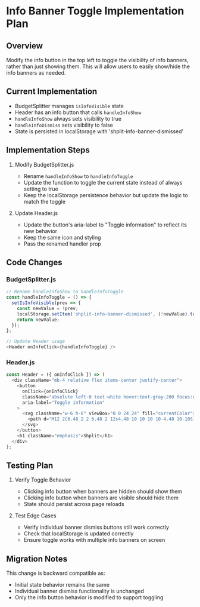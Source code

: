 # Info Banner Toggle Implementation Plan

## Overview
Modify the info button in the top left to toggle the visibility of info banners, rather than just showing them. This will allow users to easily show/hide the info banners as needed.

## Current Implementation
- BudgetSplitter manages `isInfoVisible` state
- Header has an info button that calls `handleInfoShow`
- `handleInfoShow` always sets visibility to true
- `handleInfoDismiss` sets visibility to false
- State is persisted in localStorage with 'shplit-info-banner-dismissed'

## Implementation Steps

1. Modify BudgetSplitter.js
   - Rename `handleInfoShow` to `handleInfoToggle`
   - Update the function to toggle the current state instead of always setting to true
   - Keep the localStorage persistence behavior but update the logic to match the toggle

2. Update Header.js
   - Update the button's aria-label to "Toggle information" to reflect its new behavior
   - Keep the same icon and styling
   - Pass the renamed handler prop

## Code Changes

### BudgetSplitter.js
```javascript
// Rename handleInfoShow to handleInfoToggle
const handleInfoToggle = () => {
  setIsInfoVisible(prev => {
    const newValue = !prev;
    localStorage.setItem('shplit-info-banner-dismissed', (!newValue).toString());
    return newValue;
  });
};

// Update Header usage
<Header onInfoClick={handleInfoToggle} />
```

### Header.js
```javascript
const Header = ({ onInfoClick }) => (
  <div className="mb-4 relative flex items-center justify-center">
    <button
      onClick={onInfoClick}
      className="absolute left-0 text-white hover:text-gray-200 focus:outline-none"
      aria-label="Toggle information"
    >
      <svg className="w-6 h-6" viewBox="0 0 24 24" fill="currentColor">
        <path d="M12 2C6.48 2 2 6.48 2 12s4.48 10 10 10 10-4.48 10-10S17.52 2 12 2zm1 15h-2v-6h2v6zm0-8h-2V7h2v2z"/>
      </svg>
    </button>
    <h1 className="emphasis">Shplit</h1>
  </div>
);
```

## Testing Plan

1. Verify Toggle Behavior
   - Clicking info button when banners are hidden should show them
   - Clicking info button when banners are visible should hide them
   - State should persist across page reloads

2. Test Edge Cases
   - Verify individual banner dismiss buttons still work correctly
   - Check that localStorage is updated correctly
   - Ensure toggle works with multiple info banners on screen

## Migration Notes

This change is backward compatible as:
- Initial state behavior remains the same
- Individual banner dismiss functionality is unchanged
- Only the info button behavior is modified to support toggling